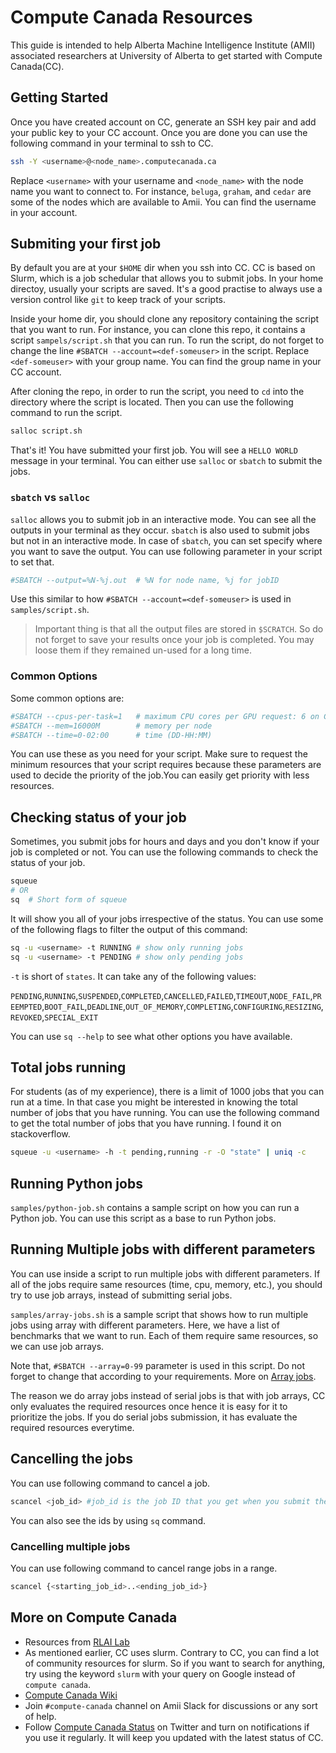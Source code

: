 # Compute Canada Resources

This guide is intended to help Alberta Machine Intelligence Institute (AMII) associated researchers at University of Alberta to get started with Compute Canada(CC).

## Getting Started

Once you have created account on CC, generate an SSH key pair and add your public key to your CC account. Once you are done you can use the following command in your terminal to ssh to CC.

```sh
ssh -Y <username>@<node_name>.computecanada.ca
```

Replace `<username>` with your username and `<node_name>` with the node name you want to connect to. For instance, `beluga`, `graham`, and `cedar` are some of the nodes which are available to Amii. You can find the username in your account.

## Submiting your first job

By default you are at your `$HOME` dir when you ssh into CC. CC is based on Slurm, which is a job schedular that allows you to submit jobs. In your home directoy, usually your scripts are saved. It's a good practise to always use a version control like `git` to keep track of your scripts.

Inside your home dir, you should clone any repository containing the script that you want to run. For instance, you can clone this repo, it contains a script `sampels/script.sh` that you can run. To run the script, do not forget to change the line `#SBATCH --account=<def-someuser>` in the script. Replace `<def-someuser>` with your group name. You can find the group name in your CC account.

After cloning the repo, in order to run the script, you need to `cd` into the directory where the script is located. Then you can use the following command to run the script.

```sh
salloc script.sh
```

That's it! You have submitted your first job. You will see a `HELLO WORLD` message in your terminal. You can either use `salloc` or `sbatch` to submit the jobs.

### `sbatch` vs `salloc`

`salloc` allows you to submit job in an interactive mode. You can see all the outputs in your terminal as they occur. `sbatch` is also used to submit jobs but not in an interactive mode. In case of `sbatch`, you can set specify where you want to save the output. You can use following parameter in your script to set that.

```sh
#SBATCH --output=%N-%j.out  # %N for node name, %j for jobID
```

Use this similar to how `#SBATCH --account=<def-someuser>` is used in `samples/script.sh`.

> Important thing is that all the output files are stored in `$SCRATCH`. So do not forget to save your results once your job is completed. You may loose them if they remained un-used for a long time.

### Common Options

Some common options are:

```sh
#SBATCH --cpus-per-task=1   # maximum CPU cores per GPU request: 6 on Cedar, 16 on Graham.
#SBATCH --mem=16000M        # memory per node
#SBATCH --time=0-02:00      # time (DD-HH:MM)
```

You can use these as you need for your script. Make sure to request the minimum resources that your script requires because these parameters are used to decide the priority of the job.You can easily get priority with less resources.

## Checking status of your job

Sometimes, you submit jobs for hours and days and you don't know if your job is completed or not. You can use the following commands to check the status of your job.

```sh
squeue
# OR
sq  # Short form of squeue
```

It will show you all of your jobs irrespective of the status. You can use some of the following flags to filter the output of this command:

```sh
sq -u <username> -t RUNNING # show only running jobs
sq -u <username> -t PENDING # show only pending jobs
```

`-t` is short of `states`. It can take any of the following values:

`PENDING`,`RUNNING`,`SUSPENDED`,`COMPLETED`,`CANCELLED`,`FAILED`,`TIMEOUT`,`NODE_FAIL`,`PREEMPTED`,`BOOT_FAIL`,`DEADLINE`,`OUT_OF_MEMORY`,`COMPLETING`,`CONFIGURING`,`RESIZING`,`REVOKED`,`SPECIAL_EXIT`

You can use `sq --help` to see what other options you have available.

## Total jobs running

For students (as of my experience), there is a limit of 1000 jobs that you can run at a time. In that case you might be interested in knowing the total number of jobs that you have running. You can use the following command to get the total number of jobs that you have running. I found it on stackoverflow.

```sh
squeue -u <username> -h -t pending,running -r -O "state" | uniq -c
```

## Running Python jobs

`samples/python-job.sh` contains a sample script on how you can run a Python job. You can use this script as a base to run Python jobs.

## Running Multiple jobs with different parameters

You can use inside a script to run multiple jobs with different parameters. If all of the jobs require same resources (time, cpu, memory, etc.), you should try to use job arrays, instead of submitting serial jobs.

`samples/array-jobs.sh` is a sample script that shows how to run multiple jobs using array with different parameters. Here, we have a list of benchmarks that we want to run. Each of them require same resources, so we can use job arrays.

Note that, `#SBATCH --array=0-99` parameter is used in this script. Do not forget to change that according to your requirements. More on [Array jobs](https://docs.computecanada.ca/wiki/Job_arrays).

The reason we do array jobs instead of serial jobs is that with job arrays, CC only evaluates the required resources once hence it is easy for it to prioritize the jobs. If you do serial jobs submission, it has evaluate the required resources everytime.

## Cancelling the jobs

You can use following command to cancel a job.

```sh
scancel <job_id> #job_id is the job ID that you get when you submit the job.
```

You can also see the ids by using `sq` command.

### Cancelling multiple jobs

You can use following command to cancel range jobs in a range.

```sh
scancel {<starting_job_id>..<ending_job_id>}
```

## More on Compute Canada

* Resources from [RLAI Lab](https://docs.google.com/document/d/1wyf4KtyFOPUnvBbUe1_u1JcM00w0WWDtK8djICMrFuc/)
* As mentioned earlier, CC uses slurm. Contrary to CC, you can find a lot of community resources for slurm. So if you want to search for anything, try using the keyword `slurm` with your query on Google instead of `compute canada`.
* [Compute Canada Wiki](https://docs.computecanada.ca/wiki/Getting_started)
* Join `#compute-canada` channel on Amii Slack for discussions or any sort of help.
* Follow [Compute Canada Status](https://twitter.com/CanadaCompute) on Twitter and turn on notifications if you use it regularly. It will keep you updated with the latest status of CC.
